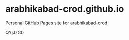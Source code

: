 # arabhikabad-crod.github.io
Personal GitHub Pages site for arabhikabad-crod





































































QYjJzG0
